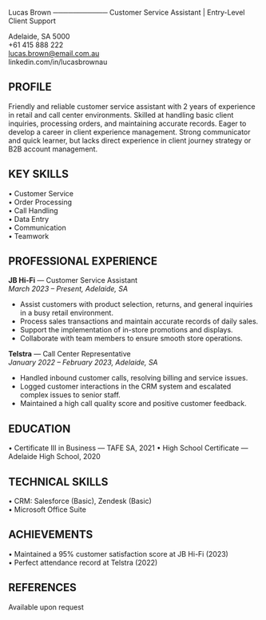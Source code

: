 Lucas Brown
───────────
Customer Service Assistant | Entry-Level Client Support

Adelaide, SA 5000  
+61 415 888 222  
lucas.brown@email.com.au  
linkedin.com/in/lucasbrownau

## PROFILE

Friendly and reliable customer service assistant with 2 years of experience in retail and call center environments. Skilled at handling basic client inquiries, processing orders, and maintaining accurate records. Eager to develop a career in client experience management. Strong communicator and quick learner, but lacks direct experience in client journey strategy or B2B account management.

## KEY SKILLS

• Customer Service  
• Order Processing  
• Call Handling  
• Data Entry  
• Communication  
• Teamwork

## PROFESSIONAL EXPERIENCE

**JB Hi-Fi** — Customer Service Assistant  
_March 2023 – Present, Adelaide, SA_

- Assist customers with product selection, returns, and general inquiries in a busy retail environment.
- Process sales transactions and maintain accurate records of daily sales.
- Support the implementation of in-store promotions and displays.
- Collaborate with team members to ensure smooth store operations.

**Telstra** — Call Center Representative  
_January 2022 – February 2023, Adelaide, SA_

- Handled inbound customer calls, resolving billing and service issues.
- Logged customer interactions in the CRM system and escalated complex issues to senior staff.
- Maintained a high call quality score and positive customer feedback.

## EDUCATION

• Certificate III in Business — TAFE SA, 2021
• High School Certificate — Adelaide High School, 2020

## TECHNICAL SKILLS

• CRM: Salesforce (Basic), Zendesk (Basic)  
• Microsoft Office Suite

## ACHIEVEMENTS

• Maintained a 95% customer satisfaction score at JB Hi-Fi (2023)  
• Perfect attendance record at Telstra (2022)

## REFERENCES

Available upon request
